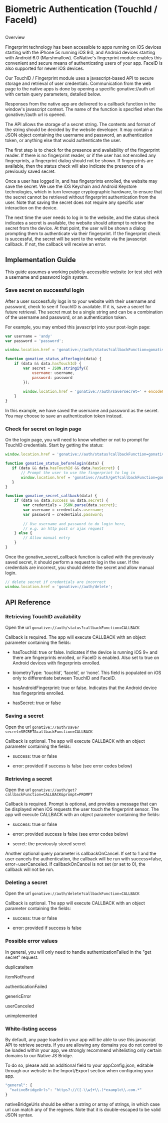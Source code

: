 # Biometric Authentication \(TouchId / FaceId\)

## Overview

Fingerprint technology has been accessible to apps running on iOS devices starting with the iPhone 5s running iOS 9.0, and Android devices starting with Android 6.0 \(Marshmallow\). GoNative's fingerprint module enables this convenient and secure means of authenticating users of your app. FaceID is also supported for newer iOS devices.

Our TouchID / Fingerprint module uses a javascript-based API to secure storage and retrieval of user credentials. Communication from the web page to the native apps is done by opening a specific gonative://auth url with certain query parameters, detailed below.

Responses from the native app are delivered to a callback function in the window's javascript context. The name of the function is specified when the gonative://auth url is opened.

The API allows the storage of a secret string. The contents and format of the string should be decided by the website developer. It may contain a JSON object containing the username and password, an authentication token, or anything else that would authenticate the user.

The first step is to check for the presence and availability of the fingerprint reader. If there is no fingerprint reader, or if the user has not enrolled any fingerprints, a fingerprint dialog should not be shown. If fingerprints are available, then the status check will also indicate the presence of a previously saved secret.

Once a user has logged in, and has fingerprints enrolled, the website may save the secret. We use the iOS Keychain and Android Keystore technologies, which in turn leverage cryptographic hardware, to ensure that the secret cannot be retrieved without fingerprint authentication from the user. Note that saving the secret does not require any specific user interaction on the device.

The next time the user needs to log in to the website, and the status check indicates a secret is available, the website should attempt to retrieve the secret from the device. At that point, the user will be shown a dialog prompting them to authenticate via their fingerprint. If the fingerprint check is successful, the secret will be sent to the website via the javascript callback. If not, the callback will receive an error.

## Implementation Guide

This guide assumes a working publicly-accessible website \(or test site\) with a username and password login system.

### Save secret on successful login

After a user successfully logs in to your website with their username and password, check to see if TouchID is available. If it is, save a secret for future retrieval. The secret must be a single string and can be a combination of the username and password, or an authentication token.

For example, you may embed this javascript into your post-login page:

```javascript
var username = 'andy'
var password = 'password';

window.location.href = 'gonative://auth/status?callbackFunction=gonative_status_afterlogin';

function gonative_status_afterlogin(data) {
    if (data && data.hasTouchId) {
    	var secret = JSON.stringify({
            username: username,
            password: password
        });
        
        window.location.href = 'gonative://auth/save?secret=' + encodeURIComponent(secret);
    }
}

```

In this example, we have saved the username and password as the secret. You may choose to save an authentication token instead.

### Check for secret on login page

On the login page, you will need to know whether or not to prompt for TouchID credentials. Start by getting the status:

```javascript
window.location.href = 'gonative://auth/status?callbackFunction=gonative_status_beforelogin';

function gonative_status_beforelogin(data) {
   if (data && data.hasTouchId && data.hasSecret) {
       // Prompt the user to use the fingerprint to log in
       window.location.href = 'gonative://auth/get?callbackFunction=gonative_secret_callback';
   }
}

function gonative_secret_callback(data) {
    if (data && data.success && data.secret) {
        var credentials = JSON.parse(data.secret);
        var username = credentials.username;
        var password = credentials.password;
        
        // Use username and password to do login here,
        // e.g. an http post or ajax request
    } else {
        // Allow manual entry
    }
}

```

Once the gonative\_secret\_callback function is called with the previously saved secret, it should perform a request to log in the user. If the credentials are incorrect, you should delete the secret and allow manual login.

```javascript
// delete secret if credentials are incorrect
window.location.href = 'gonative://auth/delete';

```

## API Reference

### Retrieving TouchID availability

Open the url `gonative://auth/status?callbackFunction=CALLBACK`

Callback is required. The app will execute CALLBACK with an object parameter containing the fields:

- hasTouchId: true or false. Indicates if the device is running iOS 9+ and there are fingerprints enrolled, or FaceID is enabled. Also set to true on Android devices with fingerprints enrolled.

- biometryType: ‘touchId’, ‘faceId’, or ‘none’. This field is populated on iOS only to differentiate between TouchID and FaceID.

- hasAndroidFingerprint: true or false. Indicates that the Android device has fingerprints enrolled.

- hasSecret: true or false

### Saving a secret

Open the url `gonative://auth/save?secret=SECRET&callbackFunction=CALLBACK`

Callback is optional. The app will execute CALLBACK with an object parameter containing the fields:

- success: true or false

- error: provided if success is false \(see error codes below\)

### Retrieving a secret

Open the url `gonative://auth/get?callbackFunction=CALLBACK&prompt=PROMPT`

Callback is required. Prompt is optional, and provides a message that can be displayed when iOS requests the user touch the fingerprint sensor. The app will execute CALLBACK with an object parameter containing the fields:

- success: true or false

- error: provided success is false \(see error codes below\)

- secret: the previously stored secret

Another optional query parameter is callbackOnCancel. If set to 1 and the user cancels the authentication, the callback will be run with success=false, error=userCanceled. If callbackOnCancel is not set \(or set to 0\), the callback will not be run.

### Deleting a secret

Open the url `gonative://auth/delete?callbackFunction=CALLBACK`

Callback is optional. The app will execute CALLBACK with an object parameter containing the fields:

- success: true or false

- error: provided if success is false

### Possible error values

In general, you will only need to handle authenticationFailed in the "get secret" request.

duplicateItem

itemNotFound

authenticationFailed

genericError

userCanceled

unimplemented

### White-listing access

By default, any page loaded in your app will be able to use this javascript API to retrieve secrets. If you are allowing any domains you do not control to be loaded within your app, we strongly recommend whitelisting only certain domains to our Native JS Bridge.

To do so, please add an additional field to your appConfig.json, editable through our website in the Import/Export section when configuring your app.

```javascript
"general": {
  "nativeBridgeUrls": "https?://([-\\w]+\\.)*example\\.com.*"
}

```

nativeBridgeUrls should be either a string or array of strings, in which case url can match any of the regexes. Note that it is double-escaped to be valid JSON syntax.

